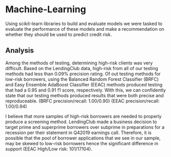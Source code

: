 # Machine-Learning
Using scikit-learn libraries to build and evaluate models we were tasked to evaluate the performance of these models and make a recommendation on whether they should be used to predict credit risk.

## Analysis
Among the methods of testing, determining high-risk clients was very difficult. Based on the LendingClub data, high-risk from all of our testing methods had less than 0.09% precision rating. Of out testing methods for low-risk borrowers, using the Balanced Random Forest Classifier (BRFC) and Easy Ensemble AdaBoost Classifier (EEAC) methods produced testing that had a 0.95 and 0.91 f1 score, respectively. With this, we can confidently state that our testing methods produced results that were both precise and reproduceable. (BRFC precision/recall: 1.00/0.90) (EEAC precision/recall: 1.00/0.94)

I believe that more samples of high-risk borrowers are needed to properly produce a screening method. LendingClub made a business decision to target prime and superprime borrowers over subprime in preparations for a recession per their statement in Q42019 earnings call. Therefore, it is possible that the pool of borrower applications that we see in our sample, may be skewed to low-risk borrowers hence the significant difference in support (EEAC High/Low risk: 101/17104).
